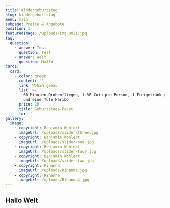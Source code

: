```yaml
---
title: Kindergeburtstag
slug: kindergeburtstag
menu: main
subpage: Preise & Angebote
position: 1
featuredImage: /uploads/img_0021.jpg
faq:
  question:
    - answer: Test
      question: Test
    - answer: Welt
      question: Hallo
cards:
  card:
    - color: green
      content: ''
      link: Wohin genau
      list: >-
        60 Minuten Drohenfliegen, 1 VR Coin pro Person, 1 Freigetränk pro Person
        und eine Tüte Haribo
      price: 20
      title: Geburtstags-Paket
      to: ''
gallery:
  image:
    - copyright: Benjamin Wohlert
      imageUrl: /uploads/slider-three.jpg
    - copyright: Benjamin Wohlert
      imageUrl: /uploads/slider-one.jpg
    - copyright: Benjamin Wohlert
      imageUrl: /uploads/slider-four.jpg
    - copyright: Benjamin Wohlert
      imageUrl: /uploads/slider-two.jpg
    - copyright: Rihanna
      imageUrl: /uploads/Rihanna.jpg
    - copyright: Rihanna
      imageUrl: /uploads/Rihanna4.jpg
---
```

## Hallo Welt
